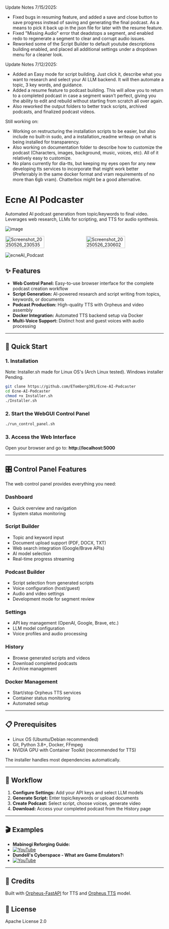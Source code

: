 Update Notes 7/15/2025:
- Fixed bugs in resuming feature, and added a save and close button to save progress instead of saving and generating the final podcast. As a means to pick it back up in the json file for later with the resume feature.
- Fixed "Missing Audio" error that deadstops a segment, and enabled redo to regenerate a segment to clear and corrupt audio issues.
- Reworked some of the Script Builder to default youtube descriptions building enabled, and placed all additional settings under a dropdown menu for a cleaner look.

Update Notes 7/12/2025:
- Added an Easy mode for script building. Just click it, describe what you want to research and select your AI LLM backend. It will then automate a topic, 3 key words, and guidance.
- Added a resume feature to podcast building. This will allow you to return to a completed podcast in case a segment wasn't perfect, giving you the ability to edit and rebuild without starting from scratch all over again.
- Also reworked the output folders to better track scripts, archived podcasts, and finalized podcast videos.

Still working on:
- Working on restructuring the installation scripts to be easier, but also include no built-in sudo, and a installation_readme writeup on what is being installed for transparency.
- Also working on documentation folder to describe how to customize the podcast (Characters, images, background, music, voices, etc). All of it relatively easy to customize.
- No plans currently for dia-tts, but keeping my eyes open for any new developing tts services to incorporate that might work better (Preferrably in the same docker format and vram requirements of no more than 6gb vram). Chatterbox might be a good alternative.


# Ecne AI Podcaster

Automated AI podcast generation from topic/keywords to final video. Leverages web research, LLMs for scripting, and TTS for audio synthesis.

![image](https://github.com/user-attachments/assets/ca081333-1955-4419-a09c-8ec79a11ad38)


<div style="display: flex; gap: 10px;">
  <img src="https://github.com/user-attachments/assets/1c910199-bb0c-4181-9a6f-05dc4b351348" alt="Screenshot_20250526_230535" style="width: 50%;"><img src="https://github.com/user-attachments/assets/c06ed2f3-d9aa-4851-8c0c-098f6042bc8f" alt="Screenshot_20250526_230602" style="width: 50%;">
</div>

![ecneAI_Podcast](https://github.com/user-attachments/assets/8ee380bd-aea0-45f1-8651-40784778b7ee)

## ✨ Features

- **Web Control Panel:** Easy-to-use browser interface for the complete podcast creation workflow
- **Script Generation:** AI-powered research and script writing from topics, keywords, or documents
- **Podcast Production:** High-quality TTS with Orpheus and video assembly
- **Docker Integration:** Automated TTS backend setup via Docker
- **Multi-Voice Support:** Distinct host and guest voices with audio processing

---

## 🚀 Quick Start

### 1. Installation
Note: Installer.sh made for Linux OS's (Arch Linux tested). Windows installer Pending.
```bash
git clone https://github.com/ETomberg391/Ecne-AI-Podcaster
cd Ecne-AI-Podcaster
chmod +x Installer.sh
./Installer.sh
```

### 2. Start the WebGUI Control Panel
```bash
./run_control_panel.sh
```

### 3. Access the Web Interface
Open your browser and go to: **http://localhost:5000**

---

## 🎛️ Control Panel Features

The web control panel provides everything you need:

### **Dashboard**
- Quick overview and navigation
- System status monitoring

### **Script Builder**
- Topic and keyword input
- Document upload support (PDF, DOCX, TXT)
- Web search integration (Google/Brave APIs)
- AI model selection
- Real-time progress streaming

### **Podcast Builder**
- Script selection from generated scripts
- Voice configuration (host/guest)
- Audio and video settings
- Development mode for segment review

### **Settings**
- API key management (OpenAI, Google, Brave, etc.)
- LLM model configuration
- Voice profiles and audio processing

### **History**
- Browse generated scripts and videos
- Download completed podcasts
- Archive management

### **Docker Management**
- Start/stop Orpheus TTS services
- Container status monitoring
- Automated setup

---

## 📋 Prerequisites

- Linux OS (Ubuntu/Debian recommended)
- Git, Python 3.8+, Docker, FFmpeg
- NVIDIA GPU with Container Toolkit (recommended for TTS)

The installer handles most dependencies automatically.

---

## 🎯 Workflow

1. **Configure Settings:** Add your API keys and select LLM models
2. **Generate Script:** Enter topic/keywords or upload documents
3. **Create Podcast:** Select script, choose voices, generate video
4. **Download:** Access your completed podcast from the History page

---

## 🎬 Examples

*   **Mabinogi Reforging Guide:**
*    [![YouTube](https://img.youtube.com/vi/gHvIbpv95iQ/0.jpg)](https://youtu.be/gHvIbpv95iQ?si=yjsy_GlQMz_QKqHH)
*   **Dundell's Cyberspace - What are Game Emulators?:**
*    [![YouTube](https://img.youtube.com/vi/9pTBPMgRlBU/0.jpg)](https://youtu.be/zbZmEwGinoA?si=hSPlLnpuAsajUtsb)

---

## 🙏 Credits

Built with [Orpheus-FastAPI](https://github.com/Lex-au/Orpheus-FastAPI) for TTS and [Orpheus TTS](https://github.com/canopyai/Orpheus-TTS) model.

## 📜 License

Apache License 2.0
